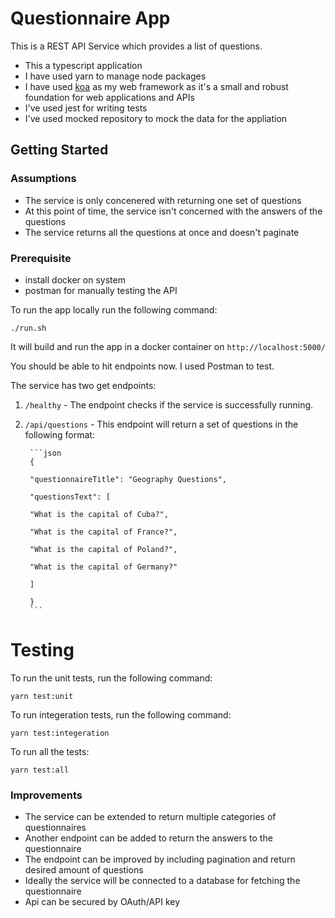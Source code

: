 # Questionnaire App


This is a REST API Service which provides a list of questions.

- This a typescript application
- I have used yarn to manage node packages
- I have used [koa](https://koajs.com/) as my web framework as it's a small and robust foundation for web applications and APIs
- I've used jest for writing tests 
- I've used mocked repository to mock the data for the appliation


## Getting Started

### Assumptions
 - The service is only concenered with returning one set of questions
 - At this point of time, the service isn't concerned with the answers of the questions
 - The service returns all the questions at once and doesn't paginate

### Prerequisite
 - install docker on system
 - postman for manually testing the API

To run the app locally run the following command:

`./run.sh`

It will build and run the app in a docker container on `http://localhost:5000/`

You should be able to hit endpoints now. I used Postman to test.

The service has two get endpoints:

1. `/healthy` - The endpoint checks if the service is successfully running.

2. `/api/questions` - This endpoint will return a set of questions in the following format:

        ```json
        {

        "questionnaireTitle": "Geography Questions",

        "questionsText": [

        "What is the capital of Cuba?",

        "What is the capital of France?",

        "What is the capital of Poland?",

        "What is the capital of Germany?"

        ]

        }
        ```

# Testing

To run the unit tests, run the following command:

`yarn test:unit`

To run integeration tests, run the following command:

`yarn test:integeration`

To run all the tests:

`yarn test:all`


### Improvements 
 - The service can be extended to return multiple categories of questionnaires
 - Another endpoint can be added to return the answers to the questionnaire
 - The endpoint can be improved by including pagination and return desired amount of questions
 - Ideally the service will be connected to a database for fetching the questionnaire
 - Api can be secured by OAuth/API key 


